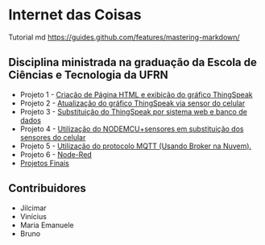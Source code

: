 
# Internet das Coisas

Tutorial md https://guides.github.com/features/mastering-markdown/


## Disciplina ministrada na graduação da Escola de Ciências e Tecnologia da UFRN


* Projeto 1 - [Criação de Página HTML e exibição do gráfico ThingSpeak](projeto1/readme.md)
* Projeto 2 - [Atualização do gráfico ThingSpeak via sensor do celular](projeto2/readme.md)
* Projeto 3 - [Substituição do ThingSpeak por sistema web e banco de dados](projeto3/readme.md)
* Projeto 4 - [Utilização do NODEMCU+sensores em substituição dos sensores do celular](projeto4/readme.md)
* Projeto 5 - [Utilização do protocolo MQTT (Usando Broker na Nuvem).](projeto5/readme.md)
* Projeto 6 - [Node-Red](projeto6/readme.md)
* [Projetos Finais](projetosfinais/readme.md)


## Contribuidores 

- Jilcimar
- Vinícius
- Maria Emanuele
- Bruno



